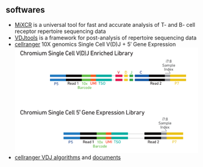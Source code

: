 ## softwares
*  [MiXCR](https://mixcr.readthedocs.io/en/master/) is a universal tool for fast and accurate analysis of T- and B- cell receptor repertoire sequencing data
*  [VDJtools](https://vdjtools-doc.readthedocs.io/en/master/) is a framework for post-analysis of repertoire sequencing data
*  [cellranger](https://support.10xgenomics.com/single-cell-vdj/software/vdj-and-gene-expression/latest/overview) 10X genomics Single Cell V(D)J + 5′ Gene Expression
![image](img/Single_Cell_V(D)J_lib.jpg)
*  [cellranger VDJ algorithms](https://support.10xgenomics.com/single-cell-vdj/software/visualization/latest/tutorial) and [documents](https://support.10xgenomics.com/single-cell-vdj/software/pipelines/latest/what-is-cell-ranger)
